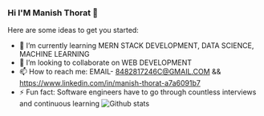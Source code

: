 ### Hi I'M Manish Thorat 👋

Here are some ideas to get you started:

- 🌱 I’m currently learning MERN STACK DEVELOPMENT, DATA SCIENCE, MACHINE LEARNING 
- 👯 I’m looking to collaborate on WEB DEVELOPMENT 
- 📫 How to reach me: EMAIL- 8482817246C@GMAIL.COM && https://www.linkedin.com/in/manish-thorat-a7a6091b7
- ⚡ Fun fact: Software engineers have to go through countless interviews and continuous learning
![Github stats](https://github-readme-stats.vercel.app/api?username=ManishThorat9)
